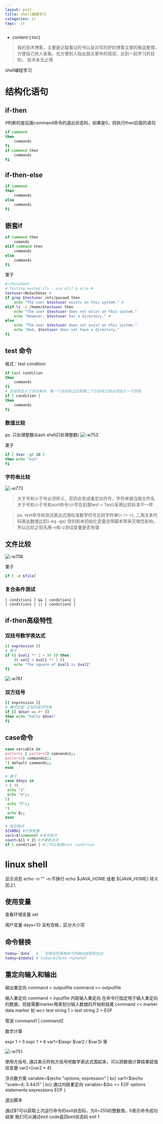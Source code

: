 ```yaml
---
layout: post
title: shell编程学习
categories: it
tags:  it 
---
```


* content
{:toc}

> 我的技术博客，主要是记载看过的书以及对写的好的博客文章的搬运整理，方便自己他人查看，也方便别人指出我文章中的错误，达到一起学习的目的。
> 技术永无止境

shell编程学习



# 结构化语句

## if-then 

if判断的是后面command命令的退出状态码，如果是0，则执行then后面的语句


```bash
if command
then
    commands
fi  
if command then
    commands
fi    
```

## if-then-else


```bash
if command
then 
    commands
else
    commands
fi    
```

## 嵌套if

```bash
if command then
    comands
elif command then
    commands
else
    commands
fi    
```

栗子

```bash
#!/bin/bash 
# Testing nested ifs - use elif & else # 
testuser=NoSuchUser # 
if grep $testuser /etc/passwd then
    echo "The user $testuser exists on this system." # 
elif ls -d /home/$testuser then
    echo "The user $testuser does not exist on this system."
    echo "However, $testuser has a directory." # 
else
    echo "The user $testuser does not exist on this system."
    echo "And, $testuser does not have a directory."
fi
```

## test 命令

格式：test condition

```bash
if test condition
then
    commands
fi 
# 方括号定义了测试条件，第一个方括号之后和第二个方括号之前必须加入一个空格
if [ condition ]
then
    commands
fi  
```

### 数值比较

ps. 只处理整数(bash shell只处理整数)
![-w753](../blog_picture/2018-12-10-shell/15444270851502.jpg)

栗子

```bash
if [ $var -gt 10 ] 
then echo "win"
fi
```
### 字符串比较

![-w773](../blog_picture/2018-12-10-shell/15444272428564.jpg)

> 大于号和小于号必须转义，否则会变成重定向符号，字符串值当做文件名
> 大于号和小于号和sort命令(小写在前面test < Test)采用比较标准不一样

> ps. test命令和测试表达式用标准数学符号比较字符串(> != <), 二用文本代码表达数值比较(-eq -ge)
> 空的和未初始化变量会带脚本带来灾难性影响，所以比较之前先用-n和-z测试变量是否有值

## 文件比较

![-w756](../blog_picture/2018-12-10-shell/15444275997268.jpg)

栗子

```bash
if [ -e $file]
```

### 复合条件测试


```command
[ condition1 ] && [ condition2 ]
[ condition1 ] || [ condition2 ]

```

## if-then高级特性

### 双括号数学表达式

```bash
(( expression )) 
# 栗子
if (( $val1 ** 2 > 90 )) then
    (( val2 = $val1 ** 2 ))
    echo "The square of $val1 is $val2" 
fi
```

![-w761](../blog_picture/2018-12-10-shell/15444280358141.jpg)


### 双方括号


```bash
[[ expression ]]
# 模式匹配 正则匹配字符串
if [[ $User == r* ]]
then echo "hello $User"
fi
```

## case命令


```bash
case variable in 
pattern1 | pattern2) comnands1;;
pattern3) commands2;;
*) default commands;;
esac

# 栗子
case $days in
3 | 4)
 echo "3"
 echo "4";;
5)
 echo "5";;
*)
 echo 0;;
esac
```


```bash
# 常见格式
${VARG} #引用变量
var1=$(command) #命令执行
count=$[1 + 2] #计算表达式
if [ condition ] #[]可以省略test condition


```
# linux shell

显示消息
echo -n ""  -n:不换行
echo $JAVA_HOME 或者 ${JAVA_HOME} 转义加上\

## 使用变量

查看环境变量
set

用户变量
days=10 没有空格，区分大小写

## 命令替换

```sh
today=`date`  # ``包围会把里面命令的输出赋值到左边
today=${date} # today=${date +%y%m%d}
```

## 重定向输入和输出

输出重定向
command > outputfile
command >> outputfile

输入重定向
command < inputfile
内联输入重定向
在命令行指定用于输入重定向的数据，但是需要marker用来划分输入数据的开始和结尾
command << marker  
data
marker
如  wc<<EOF
    > test string 1
    > test string 2
    > EOF 
    
管道
command1 | command2     

数学计算

expr 1 + 5
expr 1 \* 6
var1=$(expr $var2 / $var3)
等

![-w751](../blog_picture/2018-12-10-shell/15444263111526.jpg)


使用方括号, 通过美元符和方括号吧数学表达式围起来，可以把数据计算结果赋值给变量
var2=$[$var2 * 4]

浮点数方案
variable=$(echo "options; expression" | bc)
var1=$(echo "scale=4; 3.44/5" | bc)
通过内联重定向
variable=$(bc << EOF
options
statements
expressions
EOF
)

退出脚本

通过$?可以获取上次运行命令的exit状态码，为0~255的整数值，0表示命令成功结束
我们可以通过exit code返回exit状态码
exit 1 


